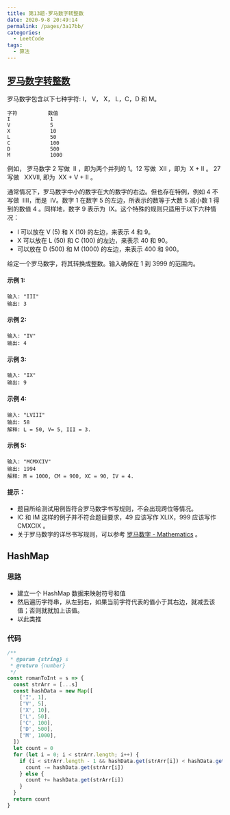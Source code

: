 ```yaml
---
title: 第13题-罗马数字转整数
date: 2020-9-8 20:49:14
permalink: /pages/3a17bb/
categories:
  - LeetCode
tags:
  - 算法
---
```


## [罗马数字转整数](https://leetcode-cn.com/problems/roman-to-integer/)

罗马数字包含以下七种字符: I， V， X， L，C，D 和 M。

```
字符          数值
I             1
V             5
X             10
L             50
C             100
D             500
M             1000
```

<!-- more -->

例如， 罗马数字 2 写做  II ，即为两个并列的 1。12 写做  XII ，即为  X + II 。 27 写做   XXVII, 即为  XX + V + II 。

通常情况下，罗马数字中小的数字在大的数字的右边。但也存在特例，例如 4 不写做  IIII，而是  IV。数字 1 在数字 5 的左边，所表示的数等于大数 5 减小数 1 得到的数值 4 。同样地，数字 9 表示为  IX。这个特殊的规则只适用于以下六种情况：

- I 可以放在 V (5) 和 X (10) 的左边，来表示 4 和 9。
- X 可以放在 L (50) 和 C (100) 的左边，来表示 40 和 90。
- 可以放在 D (500) 和 M (1000) 的左边，来表示 400 和 900。

给定一个罗马数字，将其转换成整数。输入确保在 1 到 3999 的范围内。

#### 示例 1:

```
输入: "III"
输出: 3
```

#### 示例 2:

```
输入: "IV"
输出: 4
```

#### 示例 3:

```
输入: "IX"
输出: 9
```

#### 示例 4:

```
输入: "LVIII"
输出: 58
解释: L = 50, V= 5, III = 3.
```

#### 示例 5:

```
输入: "MCMXCIV"
输出: 1994
解释: M = 1000, CM = 900, XC = 90, IV = 4.
```

#### 提示：

- 题目所给测试用例皆符合罗马数字书写规则，不会出现跨位等情况。
- IC 和 IM 这样的例子并不符合题目要求，49 应该写作 XLIX，999 应该写作 CMXCIX 。
- 关于罗马数字的详尽书写规则，可以参考 [罗马数字 - Mathematics](https://b2b.partcommunity.com/community/knowledge/zh_CN/detail/10753/%E7%BD%97%E9%A9%AC%E6%95%B0%E5%AD%97#knowledge_article) 。

## HashMap

### 思路

- 建立一个 HashMap 数据来映射符号和值
- 然后遍历字符串，从左到右，如果当前字符代表的值小于其右边，就减去该值；否则就就加上该值。
- 以此类推

### 代码

```JavaScript
/**
 * @param {string} s
 * @return {number}
 */
const romanToInt = s => {
  const strArr = [...s]
  const hashData = new Map([
    ['I', 1],
    ['V', 5],
    ['X', 10],
    ['L', 50],
    ['C', 100],
    ['D', 500],
    ['M', 1000],
  ])
  let count = 0
  for (let i = 0; i < strArr.length; i++) {
    if (i < strArr.length - 1 && hashData.get(strArr[i]) < hashData.get(strArr[i + 1])) {
      count -= hashData.get(strArr[i])
    } else {
      count += hashData.get(strArr[i])
    }
  }
  return count
}

```
